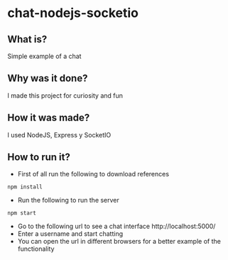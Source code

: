 # chat-nodejs-socketio

## What is?
Simple example of a chat

## Why was it done?
I made this project for curiosity and fun

## How it was made?
I used NodeJS, Express y SocketIO

## How to run it?
- First of all run the following to download references
```
npm install
```
- Run the following to run the server
```
npm start
```
- Go to the following url to see a chat interface http://localhost:5000/ 
- Enter a username and start chatting
- You can open the url in different browsers for a better example of the functionality
